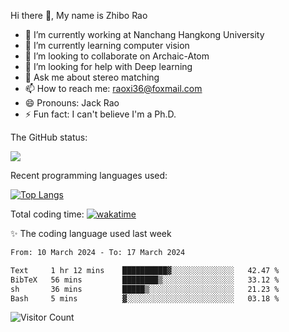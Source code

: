 Hi there 👋, My name is Zhibo Rao
- 🔭 I’m currently working at Nanchang Hangkong University
- 🌱 I’m currently learning computer vision
- 👯 I’m looking to collaborate on Archaic-Atom
- 🤔 I’m looking for help with Deep learning
- 💬 Ask me about stereo matching
- 📫 How to reach me: raoxi36@foxmail.com
- 😄 Pronouns: Jack Rao
- ⚡ Fun fact: I can't believe I'm a Ph.D.

The GitHub status:

![](https://github-readme-stats.vercel.app/api?username=ZhiboRao)

Recent programming languages used:

[![Top Langs](https://github-readme-stats.vercel.app/api/top-langs/?username=ZhiboRao&layout=compact)](https://github.com/anuraghazra/github-readme-stats)

Total coding time: [![wakatime](https://wakatime.com/badge/user/51ec5ec7-4742-4243-9eea-732ade32c0b7.svg)](https://wakatime.com/@51ec5ec7-4742-4243-9eea-732ade32c0b7)

✨ The coding language used last week 
<!--START_SECTION:waka-->

```txt
From: 10 March 2024 - To: 17 March 2024

Text     1 hr 12 mins    ██████████▓░░░░░░░░░░░░░░   42.47 %
BibTeX   56 mins         ████████▒░░░░░░░░░░░░░░░░   33.12 %
sh       36 mins         █████▒░░░░░░░░░░░░░░░░░░░   21.23 %
Bash     5 mins          ▓░░░░░░░░░░░░░░░░░░░░░░░░   03.18 %
```

<!--END_SECTION:waka-->

![Visitor Count](https://profile-counter.glitch.me/Raohaocheng/count.svg)
